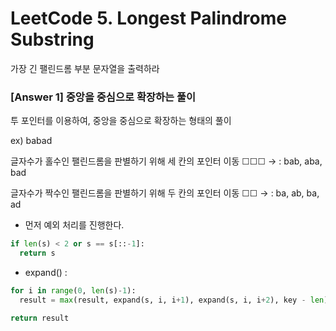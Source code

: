 # LeetCode 5. Longest Palindrome Substring
가장 긴 팰린드롬 부분 문자열을 출력하라

### [Answer 1] 중앙을 중심으로 확장하는 풀이

투 포인터를 이용하여, 중앙을 중심으로 확장하는 형태의 풀이

ex) babad

글자수가 홀수인 팰린드롬을 판별하기 위해 세 칸의 포인터 이동 ☐☐☐ → : bab, aba, bad

글자수가 짝수인 팰린드롬을 판별하기 위해 두 칸의 포인터 이동 ☐☐ → : ba, ab, ba, ad

+ 먼저 예외 처리를 진행한다.

```python
if len(s) < 2 or s == s[::-1]:
  return s
```

+ expand() : 

```python
for i in range(0, len(s)-1):
  result = max(result, expand(s, i, i+1), expand(s, i, i+2), key - len)

return result
```
